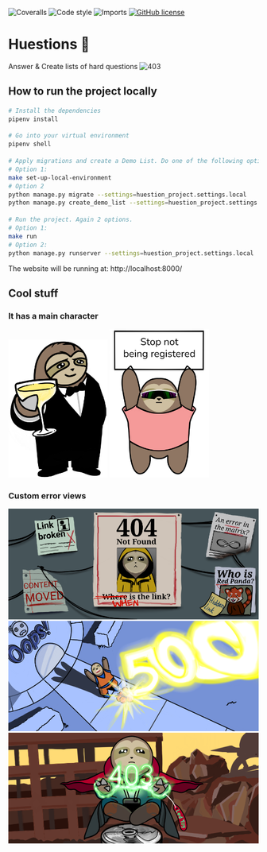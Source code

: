 ![Coveralls](https://img.shields.io/coveralls/github/jalvaradosegura/huestions?style=for-the-badge)
![Code style](https://img.shields.io/badge/code%20style-black-black?style=for-the-badge)
![Imports](https://img.shields.io/badge/imports-isort-orange?style=for-the-badge)
[![GitHub license](https://img.shields.io/github/license/jalvaradosegura/huestions?color=blue&style=for-the-badge)](https://github.com/jalvaradosegura/huestions/blob/main/LICENSE)


# Huestions 🦥
Answer & Create lists of hard questions
<img src="https://i.imgur.com/eg0OmBU.png" alt="403">

## How to run the project locally
```sh
# Install the dependencies
pipenv install

# Go into your virtual environment
pipenv shell

# Apply migrations and create a Demo List. Do one of the following options.
# Option 1:
make set-up-local-environment
# Option 2
python manage.py migrate --settings=huestion_project.settings.local
python manage.py create_demo_list --settings=huestion_project.settings.local

# Run the project. Again 2 options.
# Option 1:
make run
# Option 2:
python manage.py runserver --settings=huestion_project.settings.local
```

The website will be running at: http://localhost:8000/

## Cool stuff
### It has a main character
<img src="https://github.com/jalvaradosegura/huestions/blob/main/static/images/huesty_thanks.png" alt="thanks" width="200" height="278">
<img src="https://github.com/jalvaradosegura/huestions/blob/main/static/images/huesty.png" alt="register" width="200" height="300">

### Custom error views
<img src="https://raw.githubusercontent.com/jalvaradosegura/huestions/main/static/images/404.png" alt="404">
<img src="https://raw.githubusercontent.com/jalvaradosegura/huestions/main/static/images/500.png" alt="500">
<img src="https://raw.githubusercontent.com/jalvaradosegura/huestions/main/static/images/403.png" alt="403">

